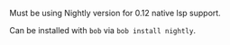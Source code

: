 Must be using Nightly version for 0.12 native lsp support.

Can be installed with `bob` via `bob install nightly`.
